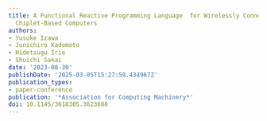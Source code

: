 ```yaml
---
title: A Functional Reactive Programming Language  for Wirelessly Connected Shape-Changeable
  Chiplet-Based Computers
authors:
- Yusuke Izawa
- Junichiro Kadomoto
- Hidetsugu Irie
- Shuichi Sakai
date: '2023-08-30'
publishDate: '2025-03-05T15:27:59.434967Z'
publication_types:
- paper-conference
publication: '*Association for Computing Machinery*'
doi: 10.1145/3618305.3623608
---
```

